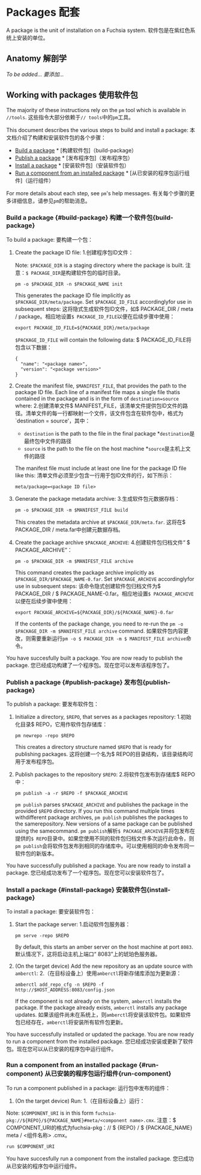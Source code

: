  
# Packages  配套 

A package is the unit of installation on a Fuchsia system.  软件包是在紫红色系统上安装的单位。

 
## Anatomy  解剖学 

_To be added..._  _要添加..._

 
## Working with packages  使用软件包 

The majority of these instructions rely on the `pm` tool which is available in `//tools`. 这些指令大部分依赖于`// tools`中的`pm`工具。

This document describes the various steps to build and install a package:  本文档介绍了构建和安装软件包的各个步骤：

 
* [Build a package](#build-package)  * [构建软件包]（build-package）
* [Publish a package](#publish-package)  * [发布程序包]（发布程序包）
* [Install a package](#install-package)  * [安装软件包]（安装软件包）
* [Run a component from an installed package](#run-component)  * [从已安装的程序包运行组件]（运行组件）

For more details about each step, see `pm`'s help messages.  有关每个步骤的更多详细信息，请参见`pm`的帮助消息。

 
### Build a package {#build-package}  构建一个软件包{build-package} 

To build a package:  要构建一个包：

 
1. Create the package ID file:  1.创建程序包ID文件：

   Note: `$PACKAGE_DIR` is a staging directory where the package is built. 注意：`$ PACKAGE_DIR`是构建软件包的临时目录。

   ```
   pm -o $PACKAGE_DIR -n $PACKAGE_NAME init
   ```
 

   This generates the package ID file implicitly as `$PACKAGE_DIR/meta/package`.  Set `$PACKAGE_ID_FILE` accordinglyfor use in subsequent steps: 这将隐式生成软件包ID文件，如$ PACKAGE_DIR / meta / package。相应地设置`$ PACKAGE_ID_FILE`以便在后续步骤中使用：

   ```
   export PACKAGE_ID_FILE=${PACKAGE_DIR}/meta/package
   ```
 

   `$PACKAGE_ID_FILE` will contain the following data:  $ PACKAGE_ID_FILE将包含以下数据：

   ```
   {
     "name": "<package name>",
     "version": "<package version>"
   }
   ```
 

 
2. Create the manifest file, `$MANIFEST_FILE`, that provides the path to the package ID file.  Each line of a manifest file maps a single file thatis contained in the package and is in the form of `destination=source` where: 2.创建清单文件$ MANIFEST_FILE，该清单文件提供包ID文件的路径。清单文件的每一行都映射一个文件，该文件包含在软件包中，格式为`destination = source'，其中：

 
   * `destination` is the path to the file in the final package  *`destination`是最终包中文件的路径
   * `source` is the path to the file on the host machine  *`source`是主机上文件的路径

   The manifest file must include at least one line for the package ID file like this: 清单文件必须至少包含一行用于包ID文件的行，如下所示：

   ```
   meta/package=<package ID file>
   ```
 

 
3. Generate the package metadata archive:  3.生成软件包元数据存档：

   ```
   pm -o $PACKAGE_DIR -m $MANIFEST_FILE build
   ```
 

   This creates the metadata archive at `$PACKAGE_DIR/meta.far`.  这将在$ PACKAGE_DIR / meta.far中创建元数据存档。

 
4. Create the package archive `$PACKAGE_ARCHIVE`:  4.创建软件包归档文件“ $ PACKAGE_ARCHIVE”：

   ```
   pm -o $PACKAGE_DIR -m $MANIFEST_FILE archive
   ```
 

   This command creates the package archive implicitly as `$PACKAGE_DIR/$PACKAGE_NAME-0.far`.  Set `$PACKAGE_ARCHIVE` accordinglyfor use in subsequent steps: 该命令隐式创建软件包归档文件为$ PACKAGE_DIR / $ PACKAGE_NAME-0.far。相应地设置`$ PACKAGE_ARCHIVE`以便在后续步骤中使用：

   ```
   export PACKAGE_ARCHIVE=${PACKAGE_DIR}/${PACKAGE_NAME}-0.far
   ```
 

   If the contents of the package change, you need to re-run the `pm -o $PACKAGE_DIR -m $MANIFEST_FILE archive` command. 如果软件包内容更改，则需要重新运行`pm -o $ PACKAGE_DIR -m $ MANIFEST_FILE archive`命令。

You have succesfully built a package. You are now ready to publish the package.  您已经成功构建了一个程序包。现在您可以发布该程序包了。

 
### Publish a package {#publish-package}  发布包{publish-package} 

To publish a package:  要发布软件包：

 
1. Initialize a directory, `$REPO`, that serves as a packages repository:  1.初始化目录$ REPO，它用作软件包存储库：

   ```
   pm newrepo -repo $REPO
   ```
 

   This creates a directory structure named `$REPO` that is ready for publishing packages. 这将创建一个名为$ REPO的目录结构，该目录结构可用于发布程序包。

 
2. Publish packages to the repository `$REPO`:  2.将软件包发布到存储库$ REPO中：

   ```
   pm publish -a -r $REPO -f $PACKAGE_ARCHIVE
   ```
 

   `pm publish` parses `$PACKAGE_ARCHIVE` and publishes the package in the provided `$REPO` directory. If you run this command multiple times withdifferent package archives, `pm publish` publishes the packages to the samerepository. New versions of a same package can be published using the samecommand. `pm publish`解析`$ PACKAGE_ARCHIVE`并将包发布在提供的`$ REPO`目录中。如果您使用不同的软件包归档文件多次运行此命令，则`pm publish`会将软件包发布到相同的存储库中。可以使用相同的命令发布同一软件包的新版本。

You have successfully published a package. You are now ready to install a package. 您已经成功发布了一个程序包。现在您可以安装软件包了。

 
### Install a package {#install-package}  安装软件包{install-package} 

To install a package:  要安装软件包：

 
1. Start the package server:  1.启动软件包服务器：

   ```
   pm serve -repo $REPO
   ```
 

   By default, this starts an amber server on the host machine at port `8083`.  默认情况下，这将启动主机上端口“ 8083”上的琥珀色服务器。

 
2. (On the target device) Add the new repository as an update source with `amberctl`: 2.（在目标设备上）使用`amberctl`将新存储库添加为更新源：

   ```
   amberctl add_repo_cfg -n $REPO -f http://$HOST_ADDRESS:8083/config.json
   ```
 

   If the component is not already on the system, `amberctl` installs the package. If the package already exists, `amberctl` installs any package updates. 如果该组件尚未在系统上，则`amberctl`将安装该软件包。如果软件包已经存在，`amberctl`将安装所有软件包更新。

You have successfully installed or updated the package. You are now ready to run a component from the installed package. 您已经成功安装或更新了软件包。现在您可以从已安装的程序包中运行组件。

 
### Run a component from an installed package {#run-component}  从已安装的程序包运行组件{run-component} 

To run a component published in a package:  运行包中发布的组件：

 
1. (On the target device) Run:  1.（在目标设备上）运行：

  Note: `$COMPONENT_URI` is in this form `fuchsia-pkg://${REPO}/${PACKAGE_NAME}#meta/<component name>.cmx`. 注意：$ COMPONENT_URI的格式为fuchsia-pkg：// $ {REPO} / $ {PACKAGE_NAME} meta / <组件名称> .cmx。

  ```
  run $COMPONENT_URI
  ```
 

You have succesfully run a component from the installed package.  您已成功从已安装的程序包中运行组件。

